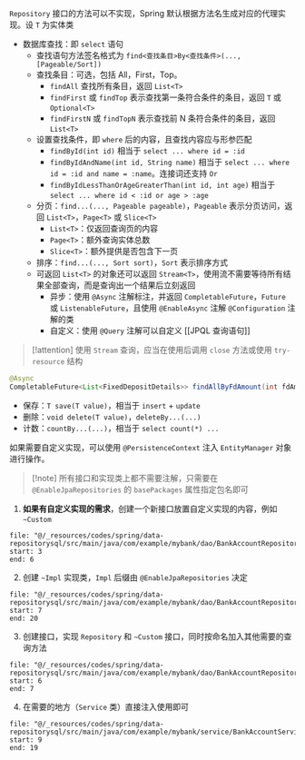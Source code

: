 `Repository` 接口的方法可以不实现，Spring 默认根据方法名生成对应的代理实现。设 `T` 为实体类

* 数据库查找：即 `select` 语句
	* 查找语句方法签名格式为 `find<查找条目>By<查找条件>(..., [Pageable/Sort])`
  * 查找条目：可选，包括 All，First，Top。
    * `findAll` 查找所有条目，返回 `List<T>`
    * `findFirst` 或 `findTop` 表示查找第一条符合条件的条目，返回 `T` 或 `Optional<T>`
    * `findFirstN` 或 `findTopN` 表示查找前 N 条符合条件的条目，返回 `List<T>`
  * 设置查找条件，即 `where` 后的内容，且查找内容应与形参匹配
    * `findById(int id)` 相当于 `select ... where id = :id`
    * `findByIdAndName(int id, String name)` 相当于 `select ... where id = :id and name = :name`。连接词还支持 `Or`
    * `findByIdLessThanOrAgeGreaterThan(int id, int age)` 相当于 `select ... where id < :id or age > :age`
  * 分页：`find...(..., Pageable pageable)`，`Pageable` 表示分页访问，返回 `List<T>`，`Page<T>` 或 `Slice<T>`
    * `List<T>`：仅返回查询页的内容
    * `Page<T>`：额外查询实体总数
    * `Slice<T>`：额外提供是否包含下一页
  * 排序：`find...(..., Sort sort)`，`Sort` 表示排序方式
  * 可返回 `List<T>` 的对象还可以返回 `Stream<T>`，使用流不需要等待所有结果全部查询，而是查询出一个结果后立刻返回
	  * 异步：使用 `@Async` 注解标注，并返回 `CompletableFuture`，`Future` 或 `ListenableFuture`，且使用 `@EnableAsync` 注解 `@Configuration` 注解的类
	  * 自定义：使用 `@Query` 注解可以自定义 [[JPQL 查询语句]]

 > [!attention] 使用 `Stream` 查询，应当在使用后调用 `close` 方法或使用 `try-resource` 结构

```java
@Async
CompletableFuture<List<FixedDepositDetails>> findAllByFdAmount(int fdAmount);
```

* 保存：`T save(T value)`，相当于 `insert` + `update`
* 删除：`void delete(T value)`，`deleteBy...(...)`
* 计数：`countBy...(...)`，相当于 `select count(*) ...`

如果需要自定义实现，可以使用 `@PersistenceContext` 注入 `EntityManager` 对象进行操作。

>[!note] 所有接口和实现类上都不需要注解，只需要在 `@EnableJpaRepositories` 的 `basePackages` 属性指定包名即可

1. **如果有自定义实现的需求**，创建一个新接口放置自定义实现的内容，例如 `~Custom`

```reference
file: "@/_resources/codes/spring/data-repositorysql/src/main/java/com/example/mybank/dao/BankAccountRepositoryCustom.java"
start: 3
end: 6
```

2. 创建 `~Impl` 实现类，`Impl` 后缀由 `@EnableJpaRepositories` 决定

```reference
file: "@/_resources/codes/spring/data-repositorysql/src/main/java/com/example/mybank/dao/BankAccountRepositoryImpl.java"
start: 7
end: 20
```

3. 创建接口，实现 `Repository` 和 `~Custom` 接口，同时按命名加入其他需要的查询方法

```reference
file: "@/_resources/codes/spring/data-repositorysql/src/main/java/com/example/mybank/dao/BankAccountRepository.java"
start: 6
end: 7
```

4. 在需要的地方（`Service` 类）直接注入使用即可

```reference
file: "@/_resources/codes/spring/data-repositorysql/src/main/java/com/example/mybank/service/BankAccountService.java"
start: 9
end: 19
```
